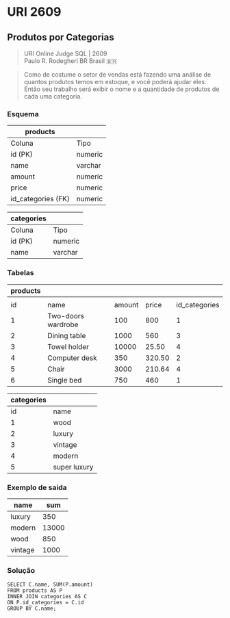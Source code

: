 # URI 2609

## Produtos por Categorias

>URI Online Judge SQL | 2609  
>Paulo R. Rodegheri BR Brasil :brazil:  

>Como de costume o setor de vendas está fazendo uma análise de quantos produtos temos em estoque, e você poderá ajudar eles.  
Então seu trabalho será exibir o nome e a quantidade de produtos de cada uma categoria.  

### Esquema

| products           |         |
| ------------------ | ------- |
| Coluna             | Tipo    |
| id (PK)            | numeric |
| name               | varchar |
| amount             | numeric |
| price              | numeric |
| id_categories (FK) | numeric |

| categories |         |
| ---------- | ------- |
| Coluna     | Tipo    |
| id (PK)    | numeric |
| name       | varchar |

### Tabelas

| products |                    |        |        |               |
| -------- | ------------------ | ------ | ------ | ------------- |
|          |                    |        |        |               |
| id       | name               | amount | price  | id_categories |
| 1        | Two-doors wardrobe | 100    | 800    | 1             |
| 2        | Dining table       | 1000   | 560    | 3             |
| 3        | Towel holder       | 10000  | 25.50  | 4             |
| 4        | Computer desk      | 350    | 320.50 | 2             |
| 5        | Chair              | 3000   | 210.64 | 4             |
| 6        | Single bed         | 750    | 460    | 1             |

| categories |              |
| ---------- | ------------ |
| id         | name         |
| 1          | wood         |
| 2          | luxury       |
| 3          | vintage      |
| 4          | modern       |
| 5          | super luxury |

### Exemplo de saída

| name    | sum   |
| ------- | ----- |
| luxury  | 350   |
| modern  | 13000 |
| wood    | 850   |
| vintage | 1000  |

### Solução

```"
SELECT C.name, SUM(P.amount)
FROM products AS P
INNER JOIN categories AS C
ON P.id_categories = C.id
GROUP BY C.name;
```
